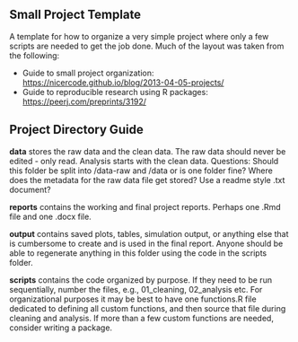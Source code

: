 ## Small Project Template

A template for how to organize a very simple project where only a few scripts are needed to get the job done. Much of the layout was taken from the following:

* Guide to small project organization: https://nicercode.github.io/blog/2013-04-05-projects/
* Guide to reproducible research using R packages: https://peerj.com/preprints/3192/



## Project Directory Guide

__data__ stores the raw data and the clean data. The raw data should never be edited - only read. Analysis starts with the clean data. Questions: Should this folder be split into /data-raw and /data or is one folder fine? Where does the metadata for the raw data file get stored? Use a readme style .txt document?

__reports__ contains the working and final project reports. Perhaps one .Rmd file and one .docx file.

__output__ contains saved plots, tables, simulation output, or anything else that is cumbersome to create and is used in the final report. Anyone should be able to regenerate anything in this folder using the code in the scripts folder. 

__scripts__ contains the code organized by purpose. If they need to be run sequentially, number the files, e.g., 01_cleaning, 02_analysis etc. For organizational purposes it may be best to have one functions.R file dedicated to defining all custom functions, and then source that file during cleaning and analysis. If more than a few custom functions are needed, consider writing a package.

